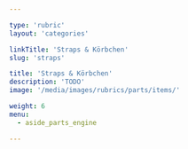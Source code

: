 ```yaml
---

type: 'rubric'
layout: 'categories'

linkTitle: 'Straps & Körbchen'
slug: 'straps'

title: 'Straps & Körbchen'
description: 'TODO'
image: '/media/images/rubrics/parts/items/'

weight: 6
menu:
  - aside_parts_engine  

---
```

